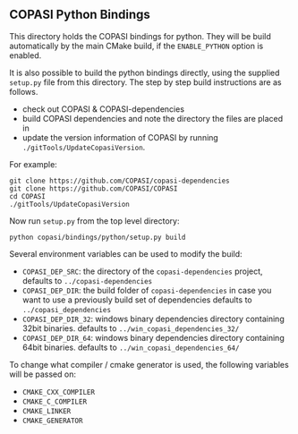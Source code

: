 ## COPASI Python Bindings
This directory holds the COPASI bindings for python. They will be build automatically by the main CMake build, if the `ENABLE_PYTHON` option is enabled.

It is also possible to build the python bindings directly, using the supplied `setup.py` file from this directory. The step by step build instructions are as follows. 

* check out COPASI & COPASI-dependencies
* build COPASI dependencies and note the directory the files are placed in
* update the version information of COPASI by running `./gitTools/UpdateCopasiVersion`. 

For example: 

	git clone https://github.com/COPASI/copasi-dependencies
	git clone https://github.com/COPASI/COPASI
	cd COPASI
	./gitTools/UpdateCopasiVersion
	
Now run `setup.py` from the top level directory:

	python copasi/bindings/python/setup.py build

Several environment variables can be used to modify the build: 

* `COPASI_DEP_SRC`: the directory of the `copasi-dependencies` project, defaults to `../copasi-dependencies`
* `COPASI_DEP_DIR`: the build folder of `copasi-dependencies` in case you want to use a previously build set of dependencies defaults to `../copasi_dependencies`
* `COPASI_DEP_DIR_32`: windows binary dependencies directory containing 32bit binaries. defaults to `../win_copasi_dependencies_32/`
* `COPASI_DEP_DIR_64`: windows binary dependencies directory containing 64bit binaries. defaults to `../win_copasi_dependencies_64/`

To change what compiler / cmake generator is used, the following variables will be passed on: 

* `CMAKE_CXX_COMPILER`
* `CMAKE_C_COMPILER`
* `CMAKE_LINKER`
* `CMAKE_GENERATOR`

